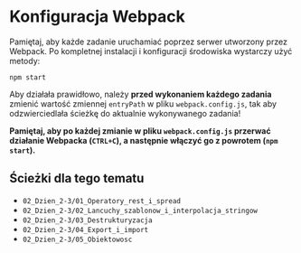 # Konfiguracja Webpack

Pamiętaj, aby każde zadanie uruchamiać poprzez serwer utworzony przez Webpack. Po kompletnej instalacji i konfiguracji środowiska wystarczy użyć metody:

```shell script
npm start
```

Aby działała prawidłowo, należy **przed wykonaniem każdego zadania** zmienić wartość zmiennej `entryPath` w pliku `webpack.config.js`, tak aby odzwierciedlała ścieżkę do aktualnie wykonywanego zadania!

**Pamiętaj, aby po każdej zmianie w pliku `webpack.config.js` przerwać działanie Webpacka (`CTRL+C`), a następnie włączyć go z powrotem (`npm start`).**

## Ścieżki dla tego tematu

- `02_Dzien_2-3/01_Operatory_rest_i_spread`
- `02_Dzien_2-3/02_Lancuchy_szablonow_i_interpolacja_stringow`
- `02_Dzien_2-3/03_Destrukturyzacja`
- `02_Dzien_2-3/04_Export_i_import`
- `02_Dzien_2-3/05_Obiektowosc`